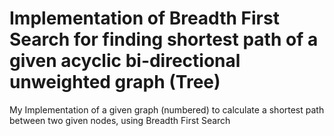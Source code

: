 # Implementation of Breadth First Search for finding shortest path of a given acyclic bi-directional unweighted graph (Tree)
My Implementation of a given graph (numbered) to calculate a shortest path between two given nodes, using Breadth First Search
